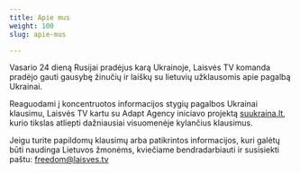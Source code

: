 ```yaml
---
title: Apie mus
weight: 100
slug: apie-mus

---
```

Vasario 24 dieną Rusijai pradėjus karą Ukrainoje, Laisvės TV komanda pradėjo gauti gausybę žinučių ir laiškų su lietuvių užklausomis apie pagalbą Ukrainai.

Reaguodami į koncentruotos informacijos stygių pagalbos Ukrainai klausimu, Laisvės TV kartu su Adapt Agency iniciavo projektą [suukraina.lt](http://suukaina.lt/), kurio tikslas atliepti dažniausiai visuomenėje kylančius klausimus.

Jeigu turite papildomų klausimų arba patikrintos informacijos, kuri galėtų būti naudinga Lietuvos žmonėms, kviečiame bendradarbiauti ir susisiekti paštu: [freedom@laisves.tv](mailto:freedom@laisves.tv)